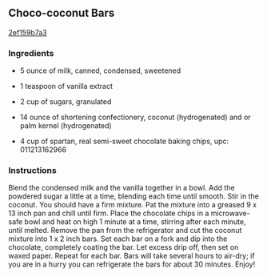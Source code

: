 ## Choco-coconut Bars

[2ef159b7a3](http://allrecipes.com/recipe/choco-coconut-bars/)

### Ingredients

 - 5 ounce of milk, canned, condensed, sweetened

 - 1 teaspoon of vanilla extract

 - 2 cup of sugars, granulated

 - 14 ounce of shortening confectionery, coconut (hydrogenated) and or palm kernel (hydrogenated)

 - 4 cup of spartan, real semi-sweet chocolate baking chips, upc: 011213162966

### Instructions

Blend the condensed milk and the vanilla together in a bowl. Add the powdered sugar a little at a time, blending each time until smooth. Stir in the coconut. You should have a firm mixture. Pat the mixture into a greased 9 x 13 inch pan and chill until firm. Place the chocolate chips in a microwave-safe bowl and heat on high 1 minute at a time, stirring after each minute, until melted. Remove the pan from the refrigerator and cut the coconut mixture into 1 x 2 inch bars. Set each bar on a fork and dip into the chocolate, completely coating the bar. Let excess drip off, then set on waxed paper. Repeat for each bar. Bars will take several hours to air-dry; if you are in a hurry you can refrigerate the bars for about 30 minutes. Enjoy!